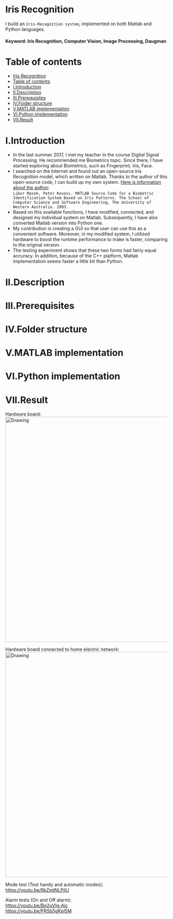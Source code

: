 # Iris Recognition

I build an `Iris-Recognition system`, implemented on both Matlab and Python languages.
#### Keyword: Iris Recognition, Computer Vision, Image Processing, Daugman


Table of contents
=================
- [Iris Recognition](#iris-recognition)
- [Table of contents](#table-of-contents)
- [I.Introduction](#iintroduction)
- [II.Description](#iidescription)
- [III.Prerequisites](#iiiprerequisites)
- [IV.Folder structure](#ivfolder-structure)
- [V.MATLAB implementation](#vmatlab-implementation)
- [VI.Python implementation](#vipython-implementation)
- [VII.Result](#viiresult)


I.Introduction
==============
* In the last summer 2017, I met my teacher in the course Digital Signal Processing. He recommended me Biometrics topic. Since there, I have started exploring about Biometrics, such as Fingerprint, Iris, Face.
* I searched on the Internet and found out an open-source Iris Recognition model, which written on Matlab. Thanks to the author of this open-source code, I can build up my own system. [Here is information about the author](http://www.peterkovesi.com/studentprojects/libor/sourcecode.html):\
``
Libor Masek, Peter Kovesi. MATLAB Source Code for a Biometric Identification System Based on Iris Patterns. The School of Computer Science and Software Engineering, The University of Western Australia. 2003.
``
* Based on this available functions, I have modified, connected, and designed my individual system on Matlab. Subsequently, I have also converted Matlab version into Python one.
* My contribution is creating a GUI so that user can use this as a convenient software. Moreover, in my modified system, I utilized hardware to boost the runtime performance to make is faster, comparing to the original version.
* The testing experiment shows that these two forms had fairly equal accuracy. In addition, because of the C++ platform, Matlab implementation seems faster a little bit than Python.


II.Description
==============


III.Prerequisites
=================


IV.Folder structure
===================


V.MATLAB implementation
=======================


VI.Python implementation
========================


VII.Result
==========
Hardware board:
<img src="pictures/Hardware-board.jpg" alt="Drawing" style="width: 700px;"/>

Hardware board connected to home electric network:
<img src="pictures/Connect-to-electric-network.jpg" alt="Drawing" style="width: 700px;"/>

Mode test (Test handy and automatic modes):  
https://youtu.be/6kZmtNLPiIU

Alarm tests (On and Off alarm):  
https://youtu.be/Bq2uVIg-Ajc  
https://youtu.be/PRSb5gKpI5M  
